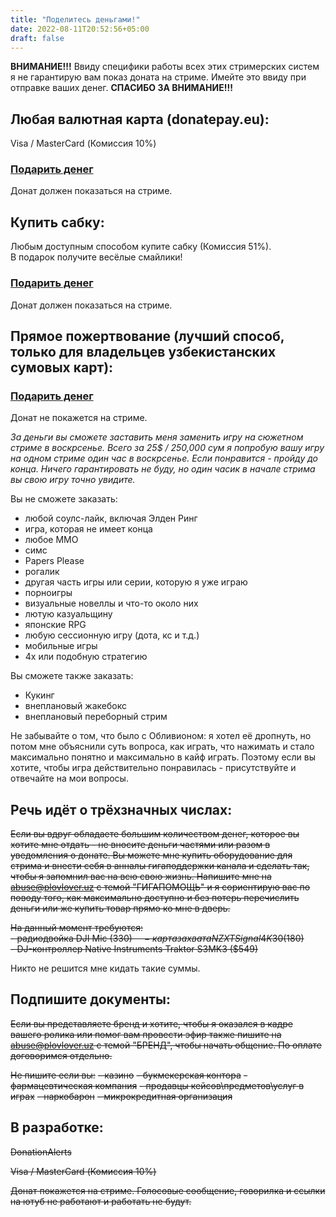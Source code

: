 ```yaml
---
title: "Поделитесь деньгами!"
date: 2022-08-11T20:52:56+05:00
draft: false
---
```


**ВНИМАНИЕ!!!** Ввиду специфики работы всех этих стримерских систем я не гарантирую вам показ доната на стриме. Имейте это ввиду при отправке ваших денег. **СПАСИБО ЗА ВНИМАНИЕ!!!**

## Любая валютная карта (donatepay.eu):

Visa / MasterCard (Комиссия 10%)

### [Подарить денег](https://streamelements.com/plovlover-685/tip)

Донат должен показаться на стриме.



## Купить сабку:

Любым доступным способом купите сабку (Комиссия 51%).   
В подарок получите весёлые смайлики!  

### [Подарить денег](https://www.twitch.tv/products/plovlover)

Донат должен показаться на стриме.



## Прямое пожертвование (лучший способ, только для владельцев узбекистанских сумовых карт):

### [Подарить денег](https://payme.uz/@plovlover)

Донат не покажется на стриме.



*За деньги вы сможете заставить меня заменить игру на сюжетном стриме в воскрсенье. Всего за 25$ / 250,000 сум я попробую вашу игру на одном стриме один час в воскрсенье. Если понравится - пройду до конца. Ничего гарантировать не буду, но один часик в начале стрима вы свою игру точно увидите.*

Вы не сможете заказать:
- любой соулс-лайк, включая Элден Ринг
- игра, которая не имеет конца
- любое ММО
- симс
- Papers Please
- рогалик
- другая часть игры или серии, которую я уже играю
- порноигры
- визуальные новеллы и что-то около них
- лютую казуальщину
- японские RPG
- любую сессионную игру (дота, кс и т.д.)
- мобильные игры 
- 4x или подобную стратегию

Вы сможете также заказать:
- Кукинг
- внеплановый жакебокс
- внеплановый переборный стрим

Не забывайте о том, что было с Обливионом: я хотел её дропнуть, но потом мне объяснили суть вопроса, как играть, что нажимать и стало максимально понятно и максимально в кайф играть. Поэтому если вы хотите, чтобы игра действительно понравилась - присутствуйте и отвечайте на мои вопросы. 

## Речь идёт о трёхзначных числах:

~~Если вы вдруг обладаете большим количеством денег, которое вы хотите мне отдать - не вносите деньги частями или разом в уведомления о донате. Вы можете мне купить оборудование для стрима и внести себя в анналы гигаподдержки канала и сделать так, чтобы я запомнил вас на всю свою жизнь. Напишите мне на <abuse@plovlover.uz> с темой "ГИГАПОМОЩЬ" и я сориентирую вас по поводу того, как максимально доступно и без потерь перечислить деньги или же купить товар прямо ко мне в дверь.~~

~~На данный момент требуются:~~  
~~- радиодвойка DJI Mic ($330)~~  
~~- карта захвата NZXT Signal 4K30 ($180)~~  
~~- DJ-контроллер Native Instruments Traktor S3MK3 ($549)~~

Никто не решится мне кидать такие суммы.

## Подпишите документы:

~~Если вы представляете бренд и хотите, чтобы я оказался в кадре вашего ролика или помог вам провести эфир также пишите на <abuse@plovlover.uz> с темой "БРЕНД", чтобы начать общение. По оплате договоримся отдельно.~~

~~Не пишите если вы:~~
~~- казино~~
~~- букмекерская контора~~
~~- фармацевтическая компания~~
~~- продавцы кейсов\предметов\услуг в играх~~
~~- наркобарон~~
~~- микрокредитная организация~~

## В разработке:

~~DonationAlerts~~

~~Visa / MasterCard (Комиссия 10%)~~ 

~~Донат покажется на стриме. Голосовые сообщение, говорилка и ссылки на ютуб не работают и работать не будут.~~

